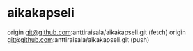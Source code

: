 # aikakapseli

origin	git@github.com:anttiraisala/aikakapseli.git (fetch)
origin	git@github.com:anttiraisala/aikakapseli.git (push)




